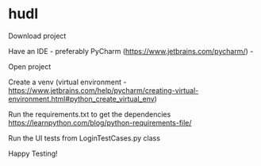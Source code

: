 # hudl

Download project

Have an IDE - preferably PyCharm (https://www.jetbrains.com/pycharm/) -

Open project

Create a venv (virtual environment - https://www.jetbrains.com/help/pycharm/creating-virtual-environment.html#python_create_virtual_env)

Run the requirements.txt to get the dependencies
https://learnpython.com/blog/python-requirements-file/

Run the UI tests from LoginTestCases.py class

Happy Testing!